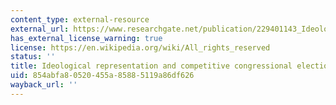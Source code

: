 ```yaml
---
content_type: external-resource
external_url: https://www.researchgate.net/publication/229401143_Ideological_Representation_and_Competitive_Congressional_Elections
has_external_license_warning: true
license: https://en.wikipedia.org/wiki/All_rights_reserved
status: ''
title: Ideological representation and competitive congressional elections
uid: 854abfa8-0520-455a-8588-5119a86df626
wayback_url: ''
---
```

